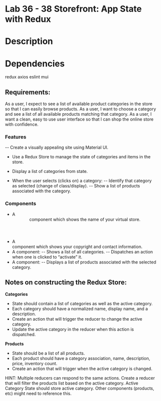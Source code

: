# Lab 36 - 38 Storefront: App State with Redux

# Description

# Dependencies
redux axios eslint mui

## Requirements:
As a user, I expect to see a list of available product categories in the store so that I can easily browse products.
As a user, I want to choose a category and see a list of all available products matching that category.
As a user, I want a clean, easy to use user interface so that I can shop the online store with confidence.

### Features
-- Create a visually appealing site using Material UI.
- Use a Redux Store to manage the state of categories and items in the store.
- Display a list of categories from state.

- When the user selects (clicks on) a category:
-- Identify that category as selected (change of class/display).
-- Show a list of products associated with the category.

### Components
- A <Header /> component which shows the name of your virtual store.
- A <Footer /> component which shows your copyright and contact information.
- A <Categories /> component:
  -- Shows a list of all categories.
  -- Dispatches an action when one is clicked to “activate” it.
- A <Products /> component:
  -- Displays a list of products associated with the selected category.

## Notes on constructing the Redux Store:
**Categories**
- State should contain a list of categories as well as the active category.
- Each category should have a normalized name, display name, and a description.
- Create an action that will trigger the reducer to change the active category.
- Update the active category in the reducer when this action is dispatched.

**Products**
- State should be a list of all products.
- Each product should have a category association, name, description, price, inventory count.
- Create an action that will trigger when the active category is changed.

HINT: Multiple reducers can respond to the same actions.
Create a reducer that will filter the products list based on the active category.
Active Category
State should store active category.
Other components (products, etc) might need to reference this.
